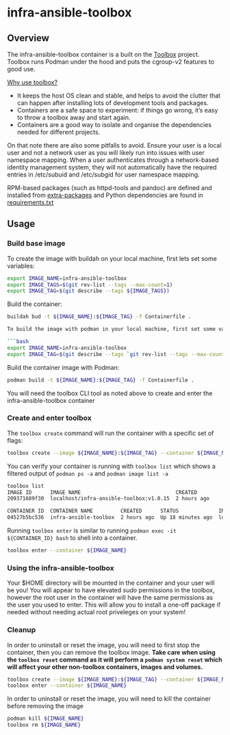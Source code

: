 # infra-ansible-toolbox

## Overview

The infra-ansible-toolbox container is a built on the [Toolbox](https://github.com/containers/toolbox) project. Toolbox runs Podman under the hood and puts the cgroup-v2 features to good use.

[Why use toolbox?](https://docs.fedoraproject.org/en-US/fedora-silverblue/toolbox/#toolbox-why-use)

- It keeps the host OS clean and stable, and helps to avoid the clutter that can happen after installing lots of development tools and packages.
- Containers are a safe space to experiment: if things go wrong, it’s easy to throw a toolbox away and start again.
- Containers are a good way to isolate and organise the dependencies needed for different projects.

On that note there are also some pitfalls to avoid. Ensure your user is a local user and not a network user as you will likely run into issues with user namespace mapping. When a user authenticates through a network-based identity management system, they will not automatically have the required entries in /etc/subuid and /etc/subgid for user namespace mapping.

RPM-based packages (such as httpd-tools and pandoc) are defined and installed from [extra-packages](./extra-packages) and Python dependencies are found in [requirements.txt](./requirements.txt)

## Usage

### Build base image

To create the image with buildah on your local machine, first lets set some variables:

```bash
export IMAGE_NAME=infra-ansible-toolbox
export IMAGE_TAGS=$(git rev-list --tags --max-count=1)
export IMAGE_TAG=$(git describe --tags ${IMAGE_TAGS})
```

Build the container:

```bash
buildah bud -t ${IMAGE_NAME}:${IMAGE_TAG} -f Containerfile .

To build the image with podman in your local machine, first set some variables:

```bash
export IMAGE_NAME=infra-ansible-toolbox
export IMAGE_TAG=$(git describe --tags `git rev-list --tags --max-count=1`)
```

Build the container image with Podman:

```bash
podman build -t ${IMAGE_NAME}:${IMAGE_TAG} -f Containerfile .
```

You will need the toolbox CLI tool as noted above to create and enter the infra-ansible-toolbox container

### Create and enter toolbox

The `toolbox create` command will run the container with a specific set of flags:

```bash
toolbox create --image ${IMAGE_NAME}:${IMAGE_TAG} --container ${IMAGE_NAME}
```

You can verify your container is running with `toolbox list` which shows a filtered output of `podman ps -a` and `podman image list -a`

```bash
toolbox list
IMAGE ID      IMAGE NAME                               CREATED
209371689f30  localhost/infra-ansible-toolbox:v1.0.15  2 hours ago

CONTAINER ID  CONTAINER NAME         CREATED      STATUS             IMAGE NAME
04527b5bc536  infra-ansible-toolbox  2 hours ago  Up 18 minutes ago  localhost/infra-ansible-toolbox:v1.0.15

```

Running `toolbox enter` is similar to running `podman exec -it ${CONTAINER_ID} bash` to shell into a container.

```bash
toolbox enter --container ${IMAGE_NAME}
```

### Using the infra-ansible-toolbox

Your $HOME directory will be mounted in the container and your user will be you! You will appear to have elevated *sudo* permissions in the toolbox, however the root user in the container will have the same permissions as the user you used to enter. This will allow you to install a one-off package if needed without needing actual root priveleges on your system!

### Cleanup

In order to uninstall or reset the image, you will need to first stop the container, then you can remove the toolbox image. **Take care when using the `toolbox reset` command as it will perform a `podman system reset` which will affect your other non-toolbox containers, images and volumes.**

```bash
toolbox create --image ${IMAGE_NAME}:${IMAGE_TAG} --container ${IMAGE_NAME}
toolbox enter --container ${IMAGE_NAME}
```

In order to uninstall or reset the image, you will need to kill the container before removing the image

```bash
podman kill ${IMAGE_NAME}
toolbox rm ${IMAGE_NAME}
```
